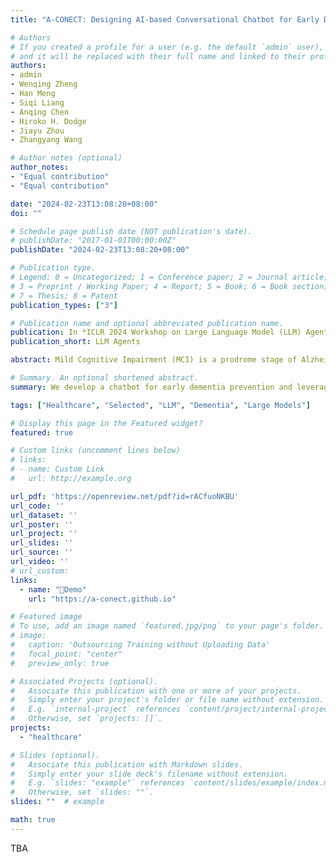 ```yaml
---
title: "A-CONECT: Designing AI-based Conversational Chatbot for Early Dementia Intervention"

# Authors
# If you created a profile for a user (e.g. the default `admin` user), write the username (folder name) here 
# and it will be replaced with their full name and linked to their profile.
authors:
- admin
- Wenqing Zheng
- Han Meng
- Siqi Liang
- Anqing Chen
- Hiroko H. Dodge
- Jiayu Zhou
- Zhangyang Wang

# Author notes (optional)
author_notes:
- "Equal contribution"
- "Equal contribution"

date: "2024-02-23T13:08:20+08:00"
doi: ""

# Schedule page publish date (NOT publication's date).
# publishDate: "2017-01-01T00:00:00Z"
publishDate: "2024-02-23T13:08:20+08:00"

# Publication type.
# Legend: 0 = Uncategorized; 1 = Conference paper; 2 = Journal article;
# 3 = Preprint / Working Paper; 4 = Report; 5 = Book; 6 = Book section;
# 7 = Thesis; 8 = Patent
publication_types: ["3"]

# Publication name and optional abbreviated publication name.
publication: In *ICLR 2024 Workshop on Large Language Model (LLM) Agents*
publication_short: LLM Agents

abstract: Mild Cognitive Impairment (MCI) is a prodrome stage of Alzheimer's Disease and related dementia. Its detection is essential for early intervention and cohort enrichment. A recent clinical trial showed that frequent conversation is an effective strategy against social isolation and cognitive decline. Though effective, there are challenges for an intervention to be widely deployed due to the involvement of trained human moderators. In this paper, we study an innovative solution that uses an AI-based chatbot to replace human moderators, thus greatly improving the accessibility of this accessible therapeutic approach. We integrate the established clinical trial protocols into the automatic chatbot for stimulating cognitive functions through cognitively demanding, engaging, and user-friendly voice-based conversations. To evaluate the effectiveness, we create MCI digital twins--virtual replicas of MCI patients--offering a scalable and realistic assessment method. With the digital twins, we provide an end-to-end framework for evaluating and iterating the chatbot. Our experiments show the chatbot's proficiency in fostering natural conversations and its potential as a cost-effective, accessible tool in dementia intervention. A demonstration of our chatbot system is available at https://a-conect.github.io.

# Summary. An optional shortened abstract.
summary: We develop a chatbot for early dementia prevention and leverage LLMs to build digital twins to evaluate chatbots.

tags: ["Healthcare", "Selected", "LLM", "Dementia", "Large Models"]

# Display this page in the Featured widget?
featured: true

# Custom links (uncomment lines below)
# links:
# - name: Custom Link
#   url: http://example.org

url_pdf: 'https://openreview.net/pdf?id=rACfuoNKBU'
url_code: ''
url_dataset: ''
url_poster: ''
url_project: ''
url_slides: ''
url_source: ''
url_video: ''
# url_custom:
links:
  - name: "🤖Demo"
    url: "https://a-conect.github.io"

# Featured image
# To use, add an image named `featured.jpg/png` to your page's folder. 
# image:
#   caption: 'Outsourcing Training without Uploading Data'
#   focal_point: "center"
#   preview_only: true

# Associated Projects (optional).
#   Associate this publication with one or more of your projects.
#   Simply enter your project's folder or file name without extension.
#   E.g. `internal-project` references `content/project/internal-project/index.md`.
#   Otherwise, set `projects: []`.
projects:
  - "healthcare"

# Slides (optional).
#   Associate this publication with Markdown slides.
#   Simply enter your slide deck's filename without extension.
#   E.g. `slides: "example"` references `content/slides/example/index.md`.
#   Otherwise, set `slides: ""`.
slides: ""  # example

math: true
---
```


TBA
